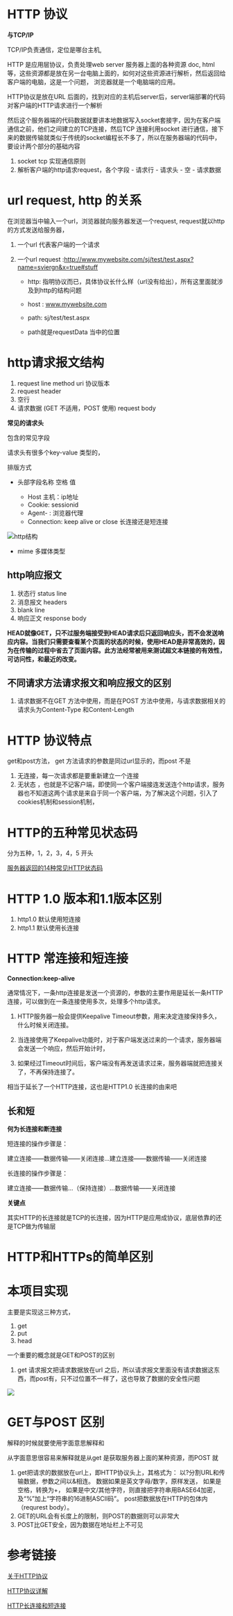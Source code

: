 # HTTP 协议
**与TCP/IP**

TCP/IP负责通信，定位是哪台主机,

HTTP 是应用层协议，负责处理web server 服务器上面的各种资源 
doc, html 等，这些资源都是放在另一台电脑上面的，如何对这些资源进行解析，然后返回给客户端的电脑，这是一个问题， 浏览器就是一个电脑端的应用。


HTTP协议是放在URL 后面的，找到对应的主机后server后，server端部署的代码对客户端的HTTP请求进行一个解析


然后这个服务器端的代码数据就要讲本地数据写入socket套接字，因为在客户端通信之前，他们之间建立的TCP连接，然后TCP 连接利用socket 进行通信，接下来的数据传输就类似于传统的socket编程长不多了，所以在服务器端的代码中，要设计两个部分的基础内容

1. socket tcp 实现通信原则
2. 解析客户端的http请求request，各个字段
		- 请求行
		- 请求头
		- 空
		- 请求数据

# url request, http 的关系

在浏览器当中输入一个url，浏览器就向服务器发送一个request, request就以http 的方式发送给服务器，

1. 一个url 代表客户端的一个请求

2. 一个url  request :http://www.mywebsite.com/sj/test/test.aspx?name=sviergn&x=true#stuff

	- http: 指明协议而已，具体协议长什么样（url没有给出），所有这里面就涉及到http的结构问题

	- host : www.mywebsite.com

	- path: sj/test/test.aspx 

	- path就是requestData 当中的位置




# http请求报文结构
1. request line method  uri 协议版本  
2. request header
3. 空行
4. 请求数据 (GET 不适用，POST 使用) request body

 **常见的请求头**
 
 包含的常见字段
 
 请求头有很多个key-value 类型的，  
 
 排版方式 
 
 - 头部字段名称 空格 值   
 
	- Host 主机：ip地址
 	- Cookie: sessionid
 	- Agent- : 浏览器代理
 	- Connection: keep alive or close 长连接还是短连接
 
 ![http结构](https://github.com/wabc1994/WS/blob/master/pic/http%20struct.png)
 
 

- mime 多媒体类型

## http响应报文
1. 状态行 status line
2. 消息报文 headers
3. blank line
3. 响应正文 response body

**HEAD就像GET，只不过服务端接受到HEAD请求后只返回响应头，而不会发送响应内容。当我们只需要查看某个页面的状态的时候，使用HEAD是非常高效的，因为在传输的过程中省去了页面内容。此方法经常被用来测试超文本链接的有效性，可访问性，和最近的改变。**

## 不同请求方法请求报文和响应报文的区别
1. 请求数据不在GET 方法中使用，而是在POST 方法中使用，与请求数据相关的请求头为Content-Type 和Content-Length

# HTTP 协议特点
get和post方法， get 方法请求的参数是同过url显示的，而post 不是

1. 无连接，每一次请求都是要重新建立一个连接
2. 无状态 ，也就是不记客户端，即使同一个客户端接连发送连个http请求，服务器也不知道这两个请求是来自于同一个客户端，为了解决这个问题，引入了cookies机制和session机制，



# HTTP的五种常见状态码

分为五种，1，2，3，4，5 开头

[服务器返回的14种常见HTTP状态码](https://blog.csdn.net/q1056843325/article/details/53147180)


# HTTP 1.0 版本和1.1版本区别
1. http1.0 默认使用短连接
2. http1.1 默认使用长连接

# HTTP 常连接和短连接

**Connection:keep-alive**

通常情况下，一条http连接是发送一个资源的，参数的主要作用是延长一条HTTP连接，可以做到在一条连接使用多次，处理多个http请求。

1. HTTP服务器一般会提供Keepalive Timeout参数，用来决定连接保持多久，什么时候关闭连接。

2. 当连接使用了Keepalive功能时，对于客户端发送过来的一个请求，服务器端会发送一个响应，然后开始计时，

3. 如果经过Timeout时间后，客户端没有再发送请求过来，服务器端就把连接关了，不再保持连接了。

相当于延长了一个HTTP连接，这也是HTTP1.0 长连接的由来吧


## 长和短
**何为长连接和断连接**

短连接的操作步骤是：

建立连接——数据传输——关闭连接...建立连接——数据传输——关闭连接

长连接的操作步骤是：

建立连接——数据传输...（保持连接）...数据传输——关闭连接

**关键点**

其实HTTP的长连接就是TCP的长连接，因为HTTP是应用成协议，底层依靠的还是TCP做为传输层

# HTTP和HTTPs的简单区别


# 本项目实现

主要是实现这三种方式，
1. get
2. put
3. head


一个重要的概念就是GET和POST的区别
1. get 请求报文把请求数据放在url 之后，所以请求报文里面没有请求数据这东西，而post有，只不过位置不一样了，这也导致了数据的安全性问题

![](https://github.com/wabc1994/WS/blob/master/pic/Screen%20Shot%202019-02-18%20at%201.30.57%20PM.png)


# GET与POST 区别
解释的时候就要使用字面意思解释和

从字面意思很容易来解释就是从get 是获取服务器上面的某种资源，而POST 就

1. get把请求的数据放在url上，即HTTP协议头上，其格式为： 
以?分割URL和传输数据，参数之间以&相连。 
数据如果是英文字母/数字，原样发送， 
如果是空格，转换为+， 
如果是中文/其他字符，则直接把字符串用BASE64加密，及“%”加上“字符串的16进制ASCII码”。 
post把数据放在HTTP的包体内（requrest body）。
2. GET的URL会有长度上的限制，则POST的数据则可以非常大
3. POST比GET安全，因为数据在地址栏上不可见

# 参考链接
[关于HTTP协议](https://www.jianshu.com/p/80e25cb1d81a)

[HTTP协议详解](https://www.cnblogs.com/TankXiao/archive/2012/02/13/2342672.html)

[HTTP长连接和短连接](https://www.cnblogs.com/0201zcr/p/4694945.html)